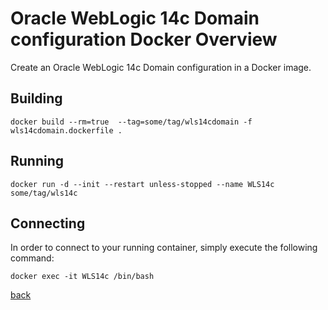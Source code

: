 # Oracle WebLogic 14c Domain configuration Docker Overview

Create an Oracle WebLogic 14c Domain configuration in a Docker image.

## Building

    docker build --rm=true  --tag=some/tag/wls14cdomain -f wls14cdomain.dockerfile .

## Running

    docker run -d --init --restart unless-stopped --name WLS14c some/tag/wls14c

## Connecting

In order to connect to your running container, simply execute the following command:

    docker exec -it WLS14c /bin/bash


[back](./README.md) 